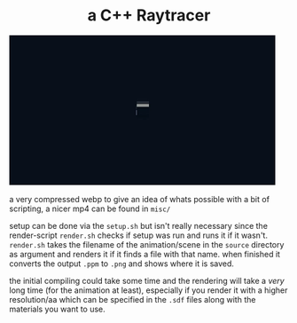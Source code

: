 <h1 align="center">a C++ Raytracer</h1>  

![anim](misc/anim.webp)


a very compressed webp to give an idea of whats possible with a bit of scripting, a nicer mp4 can be found in `misc/`

setup can be done via the `setup.sh` but isn't really necessary since the render-script `render.sh` checks if setup was run and runs it if it wasn't.
`render.sh` takes the filename of the animation/scene in the `source` directory as argument and renders it if it finds a file with that name. when finished it converts the output `.ppm` to `.png` and shows where it is saved.

the initial compiling could take some time and the rendering will take a _very_ long time (for the animation at least), especially if you render it with a higher resolution/aa which can be specified in the `.sdf` files along with the materials you want to use.